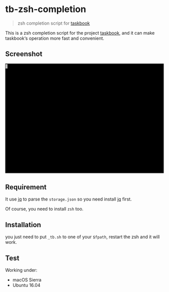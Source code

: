 # tb-zsh-completion

> zsh completion script for [taskbook](https://github.com/klaussinani/taskbook)

This is a zsh completion script for the project [taskbook](https://github.com/klaussinani/taskbook), and it can make taskbook‘s operation more fast and convenient.

## Screenshot

![](https://github.com/CuberL/tb-zsh-completion/blob/master/tty.gif?raw=true)

## Requirement

It use [jq](https://stedolan.github.io/jq/) to parse the `storage.json` so you need install [jq](https://stedolan.github.io/jq/) first. 

Of course, you need to install `zsh` too.

## Installation

you just need to put `_tb.sh` to one of your `$fpath`, restart the zsh and it will work.

## Test

Working under:

* macOS Sierra
* Ubuntu 16.04